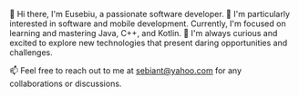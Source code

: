👋 Hi there, I'm Eusebiu, a passionate software developer.
👀 I'm particularly interested in software and mobile development. Currently, I'm focused on learning and mastering Java, C++, and Kotlin.
🌱 I'm always curious and excited to explore new technologies that present daring opportunities and challenges.

📫 Feel free to reach out to me at sebiant@yahoo.com for any collaborations or discussions.

<!---
Eusebiudrlink/Eusebiudrlink is a ✨ special ✨ repository because its `README.md` (this file) appears on your GitHub profile.
You can click the Preview link to take a look at your changes.
--->
